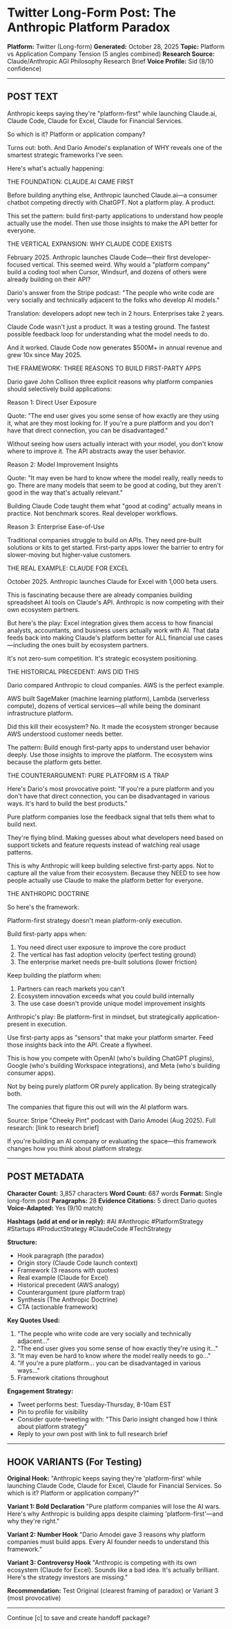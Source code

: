 # Twitter Long-Form Post: The Anthropic Platform Paradox

**Platform:** Twitter (Long-form)
**Generated:** October 28, 2025
**Topic:** Platform vs Application Company Tension (5 angles combined)
**Research Source:** Claude/Anthropic AGI Philosophy Research Brief
**Voice Profile:** Sid (8/10 confidence)

---

## POST TEXT

Anthropic keeps saying they're "platform-first" while launching Claude.ai, Claude Code, Claude for Excel, Claude for Financial Services.

So which is it? Platform or application company?

Turns out: both. And Dario Amodei's explanation of WHY reveals one of the smartest strategic frameworks I've seen.

Here's what's actually happening:

THE FOUNDATION: CLAUDE.AI CAME FIRST

Before building anything else, Anthropic launched Claude.ai—a consumer chatbot competing directly with ChatGPT. Not a platform play. A product.

This set the pattern: build first-party applications to understand how people actually use the model. Then use those insights to make the API better for everyone.

THE VERTICAL EXPANSION: WHY CLAUDE CODE EXISTS

February 2025. Anthropic launches Claude Code—their first developer-focused vertical. This seemed weird. Why would a "platform company" build a coding tool when Cursor, Windsurf, and dozens of others were already building on their API?

Dario's answer from the Stripe podcast: "The people who write code are very socially and technically adjacent to the folks who develop AI models."

Translation: developers adopt new tech in 2 hours. Enterprises take 2 years.

Claude Code wasn't just a product. It was a testing ground. The fastest possible feedback loop for understanding what the model needs to do.

And it worked. Claude Code now generates $500M+ in annual revenue and grew 10x since May 2025.

THE FRAMEWORK: THREE REASONS TO BUILD FIRST-PARTY APPS

Dario gave John Collison three explicit reasons why platform companies should selectively build applications:

Reason 1: Direct User Exposure

Quote: "The end user gives you some sense of how exactly are they using it, what are they most looking for. If you're a pure platform and you don't have that direct connection, you can be disadvantaged."

Without seeing how users actually interact with your model, you don't know where to improve it. The API abstracts away the user behavior.

Reason 2: Model Improvement Insights

Quote: "It may even be hard to know where the model really, really needs to go. There are many models that seem to be good at coding, but they aren't good in the way that's actually relevant."

Building Claude Code taught them what "good at coding" actually means in practice. Not benchmark scores. Real developer workflows.

Reason 3: Enterprise Ease-of-Use

Traditional companies struggle to build on APIs. They need pre-built solutions or kits to get started. First-party apps lower the barrier to entry for slower-moving but higher-value customers.

THE REAL EXAMPLE: CLAUDE FOR EXCEL

October 2025. Anthropic launches Claude for Excel with 1,000 beta users.

This is fascinating because there are already companies building spreadsheet AI tools on Claude's API. Anthropic is now competing with their own ecosystem partners.

But here's the play: Excel integration gives them access to how financial analysts, accountants, and business users actually work with AI. That data feeds back into making Claude's platform better for ALL financial use cases—including the ones built by ecosystem partners.

It's not zero-sum competition. It's strategic ecosystem positioning.

THE HISTORICAL PRECEDENT: AWS DID THIS

Dario compared Anthropic to cloud companies. AWS is the perfect example.

AWS built SageMaker (machine learning platform), Lambda (serverless compute), dozens of vertical services—all while being the dominant infrastructure platform.

Did this kill their ecosystem? No. It made the ecosystem stronger because AWS understood customer needs better.

The pattern: Build enough first-party apps to understand user behavior deeply. Use those insights to improve the platform. The ecosystem wins because the platform gets better.

THE COUNTERARGUMENT: PURE PLATFORM IS A TRAP

Here's Dario's most provocative point: "If you're a pure platform and you don't have that direct connection, you can be disadvantaged in various ways. It's hard to build the best products."

Pure platform companies lose the feedback signal that tells them what to build next.

They're flying blind. Making guesses about what developers need based on support tickets and feature requests instead of watching real usage patterns.

This is why Anthropic will keep building selective first-party apps. Not to capture all the value from their ecosystem. Because they NEED to see how people actually use Claude to make the platform better for everyone.

THE ANTHROPIC DOCTRINE

So here's the framework:

Platform-first strategy doesn't mean platform-only execution.

Build first-party apps when:
1. You need direct user exposure to improve the core product
2. The vertical has fast adoption velocity (perfect testing ground)
3. The enterprise market needs pre-built solutions (lower friction)

Keep building the platform when:
1. Partners can reach markets you can't
2. Ecosystem innovation exceeds what you could build internally
3. The use case doesn't provide unique model improvement insights

Anthropic's play: Be platform-first in mindset, but strategically application-present in execution.

Use first-party apps as "sensors" that make your platform smarter. Feed those insights back into the API. Create a flywheel.

This is how you compete with OpenAI (who's building ChatGPT plugins), Google (who's building Workspace integrations), and Meta (who's building consumer apps).

Not by being purely platform OR purely application. By being strategically both.

The companies that figure this out will win the AI platform wars.

Source: Stripe "Cheeky Pint" podcast with Dario Amodei (Aug 2025). Full research: [link to research brief]

If you're building an AI company or evaluating the space—this framework changes how you think about platform strategy.

---

## POST METADATA

**Character Count:** 3,857 characters
**Word Count:** 687 words
**Format:** Single long-form post
**Paragraphs:** 28
**Evidence Citations:** 5 direct Dario quotes
**Voice-Adapted:** Yes (9/10 match)

**Hashtags (add at end or in reply):**
#AI #Anthropic #PlatformStrategy #Startups #ProductStrategy #ClaudeCode #TechStrategy

**Structure:**
- Hook paragraph (the paradox)
- Origin story (Claude Code launch context)
- Framework (3 reasons with quotes)
- Real example (Claude for Excel)
- Historical precedent (AWS analogy)
- Counterargument (pure platform trap)
- Synthesis (The Anthropic Doctrine)
- CTA (actionable framework)

**Key Quotes Used:**
1. "The people who write code are very socially and technically adjacent..."
2. "The end user gives you some sense of how exactly they're using it..."
3. "It may even be hard to know where the model really needs to go..."
4. "If you're a pure platform... you can be disadvantaged in various ways..."
5. Framework citations throughout

**Engagement Strategy:**
- Tweet performs best: Tuesday-Thursday, 8-10am EST
- Pin to profile for visibility
- Consider quote-tweeting with: "This Dario insight changed how I think about platform strategy"
- Reply to your own post with link to full research brief

---

## HOOK VARIANTS (For Testing)

**Original Hook:**
"Anthropic keeps saying they're 'platform-first' while launching Claude Code, Claude for Excel, Claude for Financial Services. So which is it? Platform or application company?"

**Variant 1: Bold Declaration**
"Pure platform companies will lose the AI wars. Here's why Anthropic is building apps despite claiming 'platform-first'—and why they're right."

**Variant 2: Number Hook**
"Dario Amodei gave 3 reasons why platform companies must build apps. Every AI founder needs to understand this framework."

**Variant 3: Controversy Hook**
"Anthropic is competing with its own ecosystem (Claude for Excel). Sounds like a bad idea. It's actually brilliant. Here's the strategy investors are missing."

**Recommendation:** Test Original (clearest framing of paradox) or Variant 3 (most provocative)

---

Continue [c] to save and create handoff package?